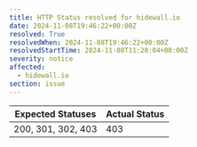 ```yaml
---
title: HTTP Status resolved for hidewall.io
date: 2024-11-08T19:46:22+00:00Z
resolved: True
resolvedWhen: 2024-11-08T19:46:22+00:00Z
resolvedStartTime: 2024-11-08T11:28:04+00:00Z
severity: notice
affected:
  - hidewall.io
section: issue
---
```


| Expected Statuses | Actual Status  |
|-------------------|----------------|
| 200, 301, 302, 403 | 403 |
